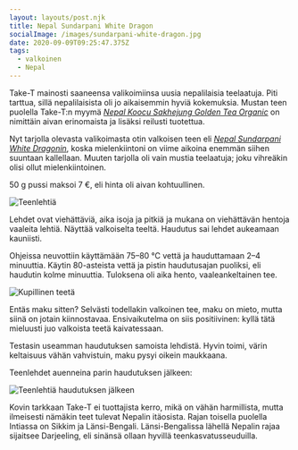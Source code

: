```yaml
---
layout: layouts/post.njk
title: Nepal Sundarpani White Dragon
socialImage: /images/sundarpani-white-dragon.jpg
date: 2020-09-09T09:25:47.375Z
tags:
  - valkoinen
  - Nepal
---
```

Take-T mainosti saaneensa valikoimiinsa uusia nepalilaisia teelaatuja. Piti tarttua, sillä nepalilaisista oli jo aikaisemmin hyviä kokemuksia. Mustan teen puolella Take-T:n myymä *[Nepal Koocu Sakhejung Golden Tea Organic](https://take-t.fi/products/copy-of-nepal-jun-chiyabari-sf-handrolled-tips-organic)* on nimittäin aivan erinomaista ja lisäksi reilusti tuotettua.

Nyt tarjolla olevasta valikoimasta otin valkoisen teen eli *[Nepal Sundarpani White Dragonin](https://take-t.fi/products/copy-of-nepal-sundarpani-flowery-red-fruit-black-tea)*, koska mielenkiintoni on viime aikoina enemmän siihen suuntaan kallellaan. Muuten tarjolla oli vain mustia teelaatuja; joku vihreäkin olisi ollut mielenkiintoinen.

50 g pussi maksoi 7 €, eli hinta oli aivan kohtuullinen.

![Teenlehtiä](/images/sundarpani-white-dragon.jpg)

Lehdet ovat viehättäviä, aika isoja ja pitkiä ja mukana on viehättävän hentoja vaaleita lehtiä. Näyttää valkoiselta teeltä. Haudutus sai lehdet aukeamaan kauniisti.

Ohjeissa neuvottiin käyttämään 75–80 °C vettä ja hauduttamaan 2–4 minuuttia. Käytin 80-asteista vettä ja pistin haudutusajan puoliksi, eli haudutin kolme minuuttia. Tuloksena oli aika hento, vaaleankeltainen tee.

![Kupillinen teetä](/images/sundarpani-white-dragon-kuppi.jpg)

Entäs maku sitten? Selvästi todellakin valkoinen tee, maku on mieto, mutta siinä on jotain kiinnostavaa. Ensivaikutelma on siis positiivinen: kyllä tätä mieluusti juo valkoista teetä kaivatessaan.

Testasin useamman haudutuksen samoista lehdistä. Hyvin toimi, värin keltaisuus vähän vahvistuin, maku pysyi oikein maukkaana.

Teenlehdet auenneina parin haudutuksen jälkeen:

![Teenlehtiä haudutuksen jälkeen](/images/sundarpani-white-dragon-lehdet.jpg)

Kovin tarkkaan Take-T ei tuottajista kerro, mikä on vähän harmillista, mutta ilmeisesti nämäkin teet tulevat Nepalin itäosista. Rajan toisella puolella Intiassa on Sikkim ja Länsi-Bengali. Länsi-Bengalissa lähellä Nepalin rajaa sijaitsee Darjeeling, eli sinänsä ollaan hyvillä teenkasvatusseuduilla.